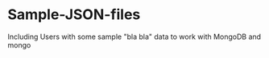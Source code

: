# Sample-JSON-files

Including Users with some sample "bla bla" data to work with MongoDB and mongo 
